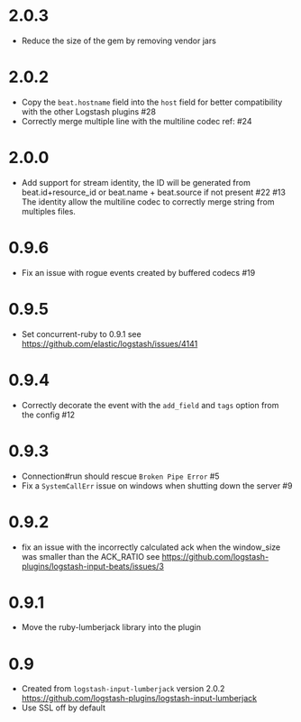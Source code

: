 # 2.0.3
  - Reduce the size of the gem by removing vendor jars
# 2.0.2
  - Copy the `beat.hostname` field into the `host` field for better compatibility with the other Logstash plugins #28
  - Correctly merge multiple line with the multiline codec ref: #24
# 2.0.0
  - Add support for stream identity, the ID will be generated from beat.id+resource_id or beat.name + beat.source if not present #22 #13
    The identity allow the multiline codec to correctly merge string from multiples files.
# 0.9.6
  - Fix an issue with rogue events created by buffered codecs #19
# 0.9.5
  - Set concurrent-ruby to 0.9.1 see https://github.com/elastic/logstash/issues/4141
# 0.9.4
  - Correctly decorate the event with the `add_field` and `tags` option from the config #12
# 0.9.3
  - Connection#run should rescue `Broken Pipe Error` #5
  - Fix a `SystemCallErr` issue on windows when shutting down the server #9

# 0.9.2
  - fix an issue with the incorrectly calculated ack when the window_size was smaller than the ACK_RATIO see  https://github.com/logstash-plugins/logstash-input-beats/issues/3

# 0.9.1
  - Move the ruby-lumberjack library into the plugin

# 0.9
  - Created from `logstash-input-lumberjack` version 2.0.2 https://github.com/logstash-plugins/logstash-input-lumberjack
  - Use SSL off by default
